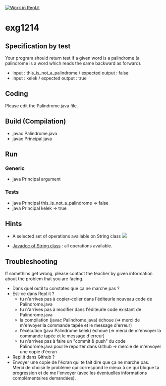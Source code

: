 [![Work in Repl.it](https://classroom.github.com/assets/work-in-replit-14baed9a392b3a25080506f3b7b6d57f295ec2978f6f33ec97e36a161684cbe9.svg)](https://classroom.github.com/online_ide?assignment_repo_id=4491209&assignment_repo_type=AssignmentRepo)
# exg1214

## Specification by test
Your program should return test if a given word is a palindrome (a palindrome is a word which reads the same backward as forward).
* input : this_is_not_a_palindrome / expected output : false
* input : kelek / expected output : true

## Coding
Please edit the Palindrome.java file.

## Build (Compilation)
 - javac Palindrome.java
 - javac Principal.java

## Run
### Generic
 - java Principal argument
### Tests
 - java Principal this_is_not_a_palindrome => false
 - java Principal kelek => true

## Hints
* A selected set of operations available on String class
![](https://i.imgur.com/NWjNad4.png)

* [Javadoc of String class](https://docs.oracle.com/en/java/javase/11/docs/api/java.base/java/lang/String.html) : all operations available.


## Troubleshooting
If somethins get wrong, please contact the teacher by given information about the problem that you are facing.

- Dans quel outil tu constates que ça ne marche pas ?
- Est-ce dans Repl.it ?
  - tu n'arrives pas à copier-coller dans l'éditeurle nouveau code de Palindrome.java
  - tu n'arrives pas à modifier dans l'éditeurle code existant de Palindrome.java  
  - la compilation (javac Palindrome.java) échoue (=> merci de m'envoyer la commande tapée et le message d'erreur)
  - l'exécution (java Palindrome kelek) échoue (=> merci de m'envoyer la commande tapée et le message d'erreur)  
  - tu n'arrives pas à faire un "commit & push" du code Palindrome.java pour le reporter dans Github => mercie de m'envoyer une copie d'écran
-  Repl.it dans Github ?
  - Envoyer une copie de l'écran qui te fait dire que ça ne marche pas.
Merci de choisir le problème qui correspond le mieux à ce qui bloque ta progression et de me l'envoyer (avec les éventuelles informations complémentaires demandées).


